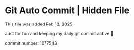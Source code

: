 # Git Auto Commit | Hidden File

This file was added Feb 12, 2025

Just for fun and keeping my daily git commit active 🤪

commit number: 1077543
